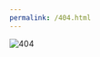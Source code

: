 ```yaml
---
permalink: /404.html
---
```

![404](https://www.bypeople.com/wp-content/uploads/2016/03/mario-404-page.jpg)
